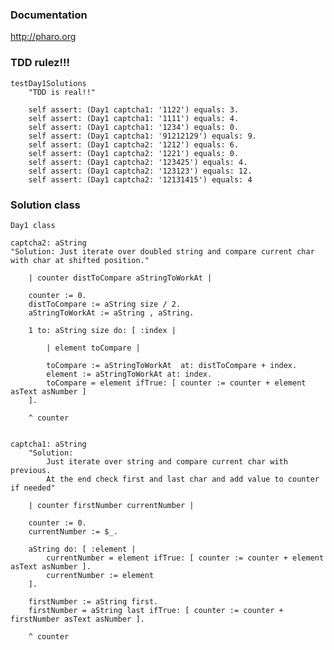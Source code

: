### Documentation

http://pharo.org


### TDD rulez!!!

    testDay1Solutions
        "TDD is real!!"

        self assert: (Day1 captcha1: '1122') equals: 3.
        self assert: (Day1 captcha1: '1111') equals: 4.
        self assert: (Day1 captcha1: '1234') equals: 0.
        self assert: (Day1 captcha1: '91212129') equals: 9.
        self assert: (Day1 captcha2: '1212') equals: 6.
        self assert: (Day1 captcha2: '1221') equals: 0.
        self assert: (Day1 captcha2: '123425') equals: 4.
        self assert: (Day1 captcha2: '123123') equals: 12.
        self assert: (Day1 captcha2: '12131415') equals: 4


### Solution class

    Day1 class

    captcha2: aString
    "Solution: Just iterate over doubled string and compare current char with char at shifted position."

        | counter distToCompare aStringToWorkAt |

        counter := 0.
        distToCompare := aString size / 2.
        aStringToWorkAt := aString , aString.

        1 to: aString size do: [ :index | 
        
            | element toCompare |
        
            toCompare := aStringToWorkAt  at: distToCompare + index.
            element := aStringToWorkAt at: index.
            toCompare = element ifTrue: [ counter := counter + element asText asNumber ] 
        ].
        
        ^ counter


    captcha1: aString
        "Solution: 
            Just iterate over string and compare current char with previous.
            At the end check first and last char and add value to counter if needed"
            
        | counter firstNumber currentNumber |
        
        counter := 0.
        currentNumber := $_.
        
        aString do: [ :element |
            currentNumber = element ifTrue: [ counter := counter + element asText asNumber ].
            currentNumber := element 
        ].
        
        firstNumber := aString first.
        firstNumber = aString last ifTrue: [ counter := counter + firstNumber asText asNumber ].
        
        ^ counter


